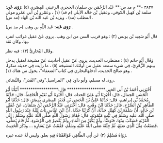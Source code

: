 ٣٨٣٧ -** م مد س:** عَبْد الرَّحْمَن بن سلمان الحجري الرعيني المِصْرِي (٥) .**رَوَى عَن:** سلمة بْن كهيل الكوفي، وعقيل بْن خالد الأيلي (م قد) (١) ، وعَمْرو بْن أَبي عَمْرو مولى المطلب (مد) ، ويزيد بْن عَبد الله بْن الهاد (مد س) .

**رَوَى عَنه:** عَبد اللَّهِ بن وهب (م مد س) .

قال أَبُو سَعِيد بْن يونس (٢) : وهو قريب السن من ابن وهب، يروي عَنْ عقيل غرائب انفرد بها، وكان ثقة.

وقَال البُخارِيُّ (٣) : فيه نظر.

وَقَال أَبُو حاتم (٤) : مضطرب الحديث، يروي عَنْ عقيل أحاديث عَنْ مشيخة لعقيل يدخل بينهم الزُّهْرِيّ، فِي شيء سمعه عقيل من أولئك المشيخة (٥) ، ما رأيت فِي حديثه منكرا، وهو صالح الحديث، أدخلهالبخاري فِي كتاب"الضعفاء"، يحول من هناك (١) .

روى له مسلم، وأبو داود فِي "المراسيل"وفي"القَدَر"، والنَّسَائي.

أَخْبَرَنِي أَحْمَدُ بْنُ أَبي الخير،****************** قال:****************** أَنْبَأَنَا أَبُو الْحَسَنِ الجمال، قال: أَخْبَرَنَا أَبُو عَلِيّ الحداد، قال: أَخْبَرَنَا أَبُو نُعَيْمٍ الْحَافِظُ، قال: حَدَّثَنَا مُحَمَّدُ بْن إبراهيم، قال: حَدَّثَنَا عَلِيُّ بْنُ الْحَسَنِ بْنِ قُدَيْدٍ المِصْرِي بِمِصْرَ، قال: حَدَّثَنَا أَبُو الطَّاهِرِ بْنُ السَّرْحِ، قال: حَدَّثَنَا ابْنُ وهْبٍ، قال: أَخْبَرَنِي عَبْدُ الرَّحْمَنِ بْنُ سَلْمَانَ، عَنْ عُقَيْلِ بْنِ خَالِدٍ، أَنَّ سَلَمَةَ بْنَ كُهَيْلٍ حَدَّثَهُ، أَنَّ كُرَيْبًا حَدَّثَهُ، أَنَّ ابْنَ عَبَّاسٍ بَاتَ لَيْلَةً عِنْدَ رَسُول اللَّهِ صلى الله عليه وسَلَّمَ فِي بَيْتِ مَيْمُونَةٍ، قال: فَقَامَ رَسُولُ اللَّهِ صَلَّى اللَّهُ عَلَيْهِ وسَلَّمَ ; إِلَى الْقَرْبَةِ فَسَكَبَ مِنْهَا، فَتَوَضَّأَ. ولَمْ يُكْثِرْ مِنَ الْمَاءِ، ولَمْ يُقْصِرْ فِي الْوُضُوءِ، ثُمَّ قَامَ يُصَلِّي، فَصَنَعْتُ مِثْلَ الَّذِي صَنَعَ، ثُمَّ جِئْتُهُ صَلَّى اللَّهُ عَلَيْهِ وسَلَّمَ، فَقُمْتُ عَنْ يَسَارِهِ ... وذَكَرَ الْحَدِيثَ.

رَوَاهُ مُسْلِمٌ (٢) عَن أَبِي الطَّاهِرِ، فَوَافَقْنَاهُ فِيهِ بعلو. وليس لَهُ عنده غيره.